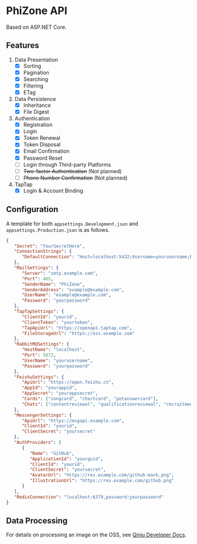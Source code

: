 ﻿# PhiZone API

Based on ASP.NET Core.

## Features

1. Data Presentation
    - [x] Sorting
    - [x] Pagination
    - [x] Searching
    - [x] Filtering
    - [x] ETag
2. Data Persistence
    - [x] Inheritance
    - [x] File Digest
3. Authentication
    - [x] Registration
    - [x] Login
    - [x] Token Renewal
    - [x] Token Disposal
    - [x] Email Confirmation
    - [x] Password Reset
    - [ ] Login through Third-party Platforms
    - [ ] ~~Two-factor Authentication~~ (Not planned)
    - [ ] ~~Phone Number Confirmation~~ (Not planned)
4. TapTap
    - [x] Login & Account Binding

## Configuration

A template for both `appsettings.Development.json` and `appsettings.Production.json` is as follows.

```json
{
   "Secret": "YourSecretHere",
   "ConnectionStrings": {
      "DefaultConnection": "Host=localhost:5432;Username=yourusername;Password=yourpassword;Database=yourdatabase"
   },
   "MailSettings": {
      "Server": "smtp.example.com",
      "Port": 465,
      "SenderName": "PhiZone",
      "SenderAddress": "example@example.com",
      "UserName": "example@example.com",
      "Password": "yourpassword"
   },
   "TapTapSettings": {
      "ClientId": "yourid",
      "ClientToken": "yourtoken",
      "TapApiUrl": "https://openapi.taptap.com",
      "FileStorageUrl": "https://oss.example.com"
   },
   "RabbitMQSettings": {
      "HostName": "localhost",
      "Port": 5672,
      "UserName": "yourusername",
      "Password": "yourpassword"
   },
   "FeishuSettings": {
      "ApiUrl": "https://open.feishu.cn",
      "AppId": "yourappid",
      "AppSecret": "yourappsecret",
      "Cards": ["songcard", "chartcard", "petanswercard"],
      "Chats": ["contentreviewal", "qualificationreviewal", "recruitmentreviewal"]
   },
   "MessengerSettings": {
      "ApiUrl": "https://msgapi.example.com",
      "ClientId": "yourid",
      "ClientSecret": "yoursecret"
   },
   "AuthProviders": [
      {
         "Name": "GitHub",
         "ApplicationId": "yourguid",
         "ClientId": "yourid",
         "ClientSecret": "yoursecret",
         "AvatarUrl": "https://res.example.com/github-mark.png",
         "IllustrationUrl": "https://res.example.com/github.png"
      }
   ],
   "RedisConnection": "localhost:6379,password:yourpassword"
}

```

## Data Processing

For details on processing an image on the OSS,
see [Qiniu Developer Docs](https://developer.qiniu.com/dora/3683/img-directions-for-use).